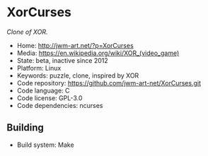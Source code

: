 # XorCurses

_Clone of XOR._

- Home: http://jwm-art.net/?p=XorCurses
- Media: <https://en.wikipedia.org/wiki/XOR_(video_game)>
- State: beta, inactive since 2012
- Platform: Linux
- Keywords: puzzle, clone, inspired by XOR
- Code repository: https://github.com/jwm-art-net/XorCurses.git
- Code language: C
- Code license: GPL-3.0
- Code dependencies: ncurses

## Building

- Build system: Make
